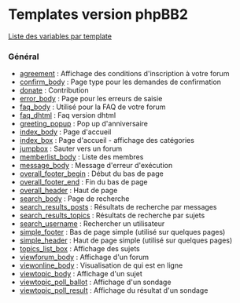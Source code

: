 # Templates version phpBB2
[Liste des variables par template](https://github.com/Etana/template.list/tree/master/tpl/var/subsilver#readme)


### Général

* [agreement](https://github.com/Etana/template.list/blob/master/tpl/src/subsilver/agreement.tpl#LC1) : Affichage des conditions d'inscription à votre forum
* [confirm_body](https://github.com/Etana/template.list/blob/master/tpl/src/subsilver/confirm_body.tpl#LC1) : Page type pour les demandes de confirmation
* [donate](https://github.com/Etana/template.list/blob/master/tpl/src/subsilver/donate.tpl#LC1) : Contribution
* [error_body](https://github.com/Etana/template.list/blob/master/tpl/src/subsilver/error_body.tpl#LC1) : Page pour les erreurs de saisie
* [faq_body](https://github.com/Etana/template.list/blob/master/tpl/src/subsilver/faq_body.tpl#LC1) : Utilisé pour la FAQ de votre forum
* [faq_dhtml](https://github.com/Etana/template.list/blob/master/tpl/src/subsilver/faq_dhtml.tpl#LC1) : Faq version dhtml
* [greeting_popup](https://github.com/Etana/template.list/blob/master/tpl/src/subsilver/greeting_popup.tpl#LC1) : Pop up d'anniversaire
* [index_body](https://github.com/Etana/template.list/blob/master/tpl/src/subsilver/index_body.tpl#LC1) : Page d'accueil
* [index_box](https://github.com/Etana/template.list/blob/master/tpl/src/subsilver/index_box.tpl#LC1) : Page d'accueil - affichage des catégories
* [jumpbox](https://github.com/Etana/template.list/blob/master/tpl/src/subsilver/jumpbox.tpl#LC1) : Sauter vers un forum
* [memberlist_body](https://github.com/Etana/template.list/blob/master/tpl/src/subsilver/memberlist_body.tpl#LC1) : Liste des membres
* [message_body](https://github.com/Etana/template.list/blob/master/tpl/src/subsilver/message_body.tpl#LC1) : Message d'erreur d'exécution
* [overall_footer_begin](https://github.com/Etana/template.list/blob/master/tpl/src/subsilver/overall_footer_begin.tpl#LC1) : Début du bas de page
* [overall_footer_end](https://github.com/Etana/template.list/blob/master/tpl/src/subsilver/overall_footer_end.tpl#LC1) : Fin du bas de page
* [overall_header](https://github.com/Etana/template.list/blob/master/tpl/src/subsilver/overall_header.tpl#LC1) : Haut de page
* [search_body](https://github.com/Etana/template.list/blob/master/tpl/src/subsilver/search_body.tpl#LC1) : Page de recherche
* [search_results_posts](https://github.com/Etana/template.list/blob/master/tpl/src/subsilver/search_results_posts.tpl#LC1) : Résultats de recherche par messages
* [search_results_topics](https://github.com/Etana/template.list/blob/master/tpl/src/subsilver/search_results_topics.tpl#LC1) : Résultats de recherche par sujets
* [search_username](https://github.com/Etana/template.list/blob/master/tpl/src/subsilver/search_username.tpl#LC1) : Rechercher un utilisateur
* [simple_footer](https://github.com/Etana/template.list/blob/master/tpl/src/subsilver/simple_footer.tpl#LC1) : Bas de page simple (utilisé sur quelques pages)
* [simple_header](https://github.com/Etana/template.list/blob/master/tpl/src/subsilver/simple_header.tpl#LC1) : Haut de page simple (utilisé sur quelques pages)
* [topics_list_box](https://github.com/Etana/template.list/blob/master/tpl/src/subsilver/topics_list_box.tpl#LC1) : Affichage des sujets
* [viewforum_body](https://github.com/Etana/template.list/blob/master/tpl/src/subsilver/viewforum_body.tpl#LC1) : Affichage d'un forum
* [viewonline_body](https://github.com/Etana/template.list/blob/master/tpl/src/subsilver/viewonline_body.tpl#LC1) : Visualisation de qui est en ligne
* [viewtopic_body](https://github.com/Etana/template.list/blob/master/tpl/src/subsilver/viewtopic_body.tpl#LC1) : Affichage d'un sujet
* [viewtopic_poll_ballot](https://github.com/Etana/template.list/blob/master/tpl/src/subsilver/viewtopic_poll_ballot.tpl#LC1) : Affichage d'un sondage
* [viewtopic_poll_result](https://github.com/Etana/template.list/blob/master/tpl/src/subsilver/viewtopic_poll_result.tpl#LC1) : Affichage du résultat d'un sondage